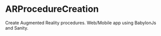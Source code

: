 # ARProcedureCreation
Create Augmented Reality procedures. Web/Mobile app using BabylonJs and Sanity. 